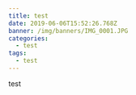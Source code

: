 ```yaml
---
title: test
date: 2019-06-06T15:52:26.768Z
banner: /img/banners/IMG_0001.JPG
categories:
  - test
tags:
  - test
---
```

test
